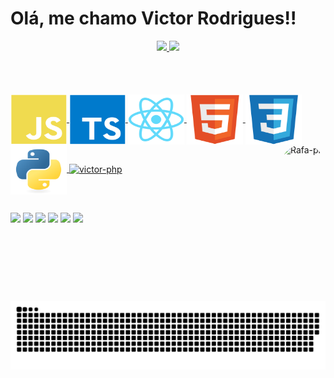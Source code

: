 <h1>Olá, me chamo Victor Rodrigues!!</h1>


<div align="center">
  <a href="https://github.com/WinterOwnerProjects">
  <img height="180em" src="https://github-readme-stats.vercel.app/api?username=WinterOwnerProjects&show_icons=true&theme=dark&include_all_commits=true&count_private=true"/>
  <img height="180em" src="https://github-readme-stats.vercel.app/api/top-langs/?username=WinterOwnerProjects&layout=compact&langs_count=7&theme=dark"/>
</div>
<div style="display: inline_block; margin-top:50px"><br>
  <img align="center" alt="victor-Js" height="80" width="90" src="https://raw.githubusercontent.com/devicons/devicon/master/icons/javascript/javascript-plain.svg">
  <img align="center" alt="victor-Ts" height="80" width="90" src="https://raw.githubusercontent.com/devicons/devicon/master/icons/typescript/typescript-plain.svg">
  <img align="center" alt="victor-React" height="80" width="90" src="https://raw.githubusercontent.com/devicons/devicon/master/icons/react/react-original.svg">
  <img align="center" alt="victor-HTML" height="80" width="90" src="https://raw.githubusercontent.com/devicons/devicon/master/icons/html5/html5-original.svg">
  <img align="center" alt="victor-CSS" height="80" width="90" src="https://raw.githubusercontent.com/devicons/devicon/master/icons/css3/css3-original.svg">
  <img align="center" alt="victor-Python" height="80" width="90" src="https://raw.githubusercontent.com/devicons/devicon/master/icons/python/python-original.svg">
  <img align="center" alt="victor-php" height="90" width="100" src="https://cdn.jsdelivr.net/gh/devicons/devicon/icons/php/php-plain.svg">
  <img align="right" alt="Rafa-pic" height="250" style="border-radius:50px;" src="https://i.picasion.com/pic92/6fa5efb76b89cdb3ce03d1ea1e8e614c.gif?width=676&height=676">
</div>
  
  ##
 
<div> 
  <a href="https://www.youtube.com/channel/UC_-uuuZbY0AAt9CViNzvc-Q" target="_blank"><img src="https://img.shields.io/badge/YouTube-FF0000?style=for-the-badge&logo=youtube&logoColor=white" target="_blank"></a>
  <a href="https://instagram.com/rafaballerini" target="_blank"><img src="https://img.shields.io/badge/-Instagram-%23E4405F?style=for-the-badge&logo=instagram&logoColor=white" target="_blank"></a>
 	<a href="https://www.twitch.tv/rafaballerinii" target="_blank"><img src="https://img.shields.io/badge/Twitch-9146FF?style=for-the-badge&logo=twitch&logoColor=white" target="_blank"></a>
 <a href="https://discord.gg/wagxzStdcR" target="_blank"><img src="https://img.shields.io/badge/Discord-7289DA?style=for-the-badge&logo=discord&logoColor=white" target="_blank"></a> 
  <a href = "mailto:contatorafaballerini@gmail.com"><img src="https://img.shields.io/badge/-Gmail-%23333?style=for-the-badge&logo=gmail&logoColor=white" target="_blank"></a>
  <a href="https://www.linkedin.com/in/rafaella-ballerini-45875016a" target="_blank"><img src="https://img.shields.io/badge/-LinkedIn-%230077B5?style=for-the-badge&logo=linkedin&logoColor=white" target="_blank"></a> 
 
  ![Snake animation](https://github.com/WinterOwnerProjects/WinterOwnerProjects/blob/output/github-contribution-grid-snake.svg)
 
</div>
